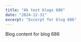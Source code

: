 ```yaml
---
title: "Ak test blogs 686"
date: "2024-12-31"
excerpt: "Excerpt for blog 686"
---
```


Blog content for blog 686
